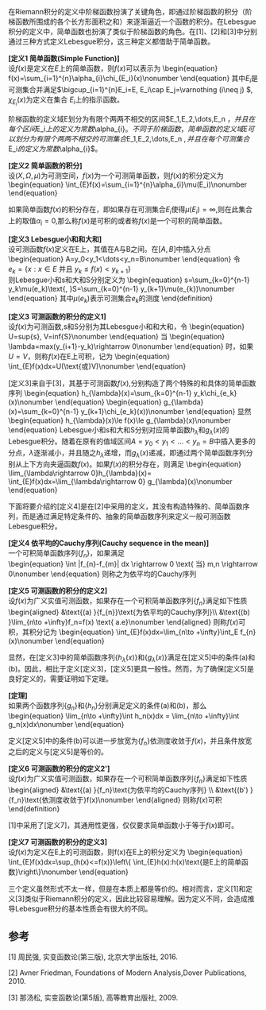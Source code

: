 在Riemann积分的定义中阶梯函数扮演了关键角色，即通过阶梯函数的积分（阶梯函数所围成的各个长方形面积之和）来逐渐逼近一个函数的积分。在Lebesgue积分的定义中，简单函数也扮演了类似于阶梯函数的角色。在[1]、[2]和[3]中分别通过三种方式定义Lebesgue积分，这三种定义都借助于简单函数。

**[定义1 简单函数(Simple Function)]**  
设$f(x)$是定义在$E$上的简单函数，则$f(x)$可以表示为
\begin{equation}
 f(x)=\sum_{i=1}^{n}\alpha_{i}\chi_{E_i}(x)\nonumber
\end{equation}
其中${E_i}$是可测集合并满足$\bigcup_{i=1}^{n}E_i=E, E_i\cap E_j=\varnothing (i\neq j) $, $\chi_{E_i}(x)$为定义在集合 $E_i$上的指示函数。


阶梯函数的定义域E划分为有限个两两不相交的区间$E_1,E_2,\dots,E_n $，并且在每个区间$E_i$上的定义为常数$\alpha_{i}$。不同于阶梯函数，简单函数的定义域E可以划分为有限个两两不相交的可测集合$E_1,E_2,\dots,E_n $,并且在每个可测集合$E_i$的定义为常数$\alpha_{i}$。

**[定义2 简单函数的积分]**  
设$(X,\Omega ,\mu)$为可测空间，$f(x)$为一个可测简单函数，则$f(x)$的积分定义为
\begin{equation}
 \int_{E}f(x)=\sum_{i=1}^{n}\alpha_{i}\mu(E_i)\nonumber
\end{equation}

如果简单函数$f(x)$的积分存在，即如果存在可测集合$E_i$使得$\mu(E_i)=\infty$,则在此集合上的取值$\alpha_{i}=0$,那么称$f(x)$是可积的或者称$f(x)$是一个可积的简单函数。


**[定义3 Lebesgue小和和大和]**  
设可测函数$f(x)$定义在E上，其值在A与B之间。在$[A,B]$中插入分点
\begin{equation}
 A=y_0<y_1<\dots<y_n=B\nonumber
\end{equation}
令  
$e_k=\{x:x\in E \text{ 并且 }y_k\le f(x)< y_{k+1}\}$  
则Lebesgue小和s和大和S分别定义为
\begin{equation}
 s=\sum_{k=0}^{n-1} y_k\mu(e_k)\text{, }S=\sum_{k=0}^{n-1} y_{k+1}\mu(e_{k})\nonumber
\end{equation}
其中$\mu(e_k)$表示可测集合$e_k$的测度
\end{definition}

**[定义3 可测函数的积分的定义1]**  
设$f(x)$为可测函数,s和S分别为其Lebesgue小和和大和，令
\begin{equation}
U=sup{s}, V=inf{S}\nonumber
\end{equation}
当
\begin{equation}
\lambda=max(y_{i+1}-y_k)\rightarrow 0\nonumber
\end{equation}
时，如果$U=V$，则称$f(x)$在E上可积，记为
\begin{equation}
\int_{E}f(x)dx=U(\text{或}V)\nonumber
\end{equation}

[定义3]来自于[3]，其基于可测函数$f(x)$,分别构造了两个特殊的和具体的简单函数序列
\begin{equation}
h_{\lambda}(x)=\sum_{k=0}^{n-1} y_k\chi_{e_k}(x)\nonumber
\end{equation}
\begin{equation}
g_{\lambda}(x)=\sum_{k=0}^{n-1} y_{k+1}\chi_{e_k}(x))\nonumber
\end{equation}
显然
\begin{equation}
h_{\lambda}(x)\le f(x)\le g_{\lambda}(x)\nonumber
\end{equation}
Lebesgue小和s和大和S分别对应简单函数$h_{\lambda}$和$g_{\lambda}(x)$的Lebesgue积分。随着在原有的值域区间$A=y_{0} < y_{1} <\dots < y_{n}=B$中插入更多的分点，$\lambda$逐渐减小，并且随之$h_{\lambda}$递增，而$g_{\lambda}(x)$递减，即通过两个简单函数序列分别从上下方向夹逼函数$f(x)$。如果$f(x)$的积分存在，则满足
\begin{equation}
\lim_{\lambda\rightarrow 0}h_{\lambda}(x)= \int_{E}f(x)dx=\lim_{\lambda\rightarrow 0} g_{\lambda}(x)\nonumber
\end{equation}


下面将要介绍的[定义4]是在[2]中采用的定义，其没有构造特殊的、简单函数序列，而是通过满足特定条件的、抽象的简单函数序列来定义一般可测函数Lebesgue积分。

**[定义4 依平均的Cauchy序列(Cauchy sequence in the mean)]**  
一个可积简单函数序列$\{f_n\}$，如果满足   
\begin{equation}
 \int \|f_{n}-f_{m}\| dx \rightarrow 0 \text{  当} m,n \rightarrow 0\nonumber
\end{equation}
则称之为依平均的Cauchy序列

**[定义5 可测函数的积分的定义2]**   
设$f(x)$为广义实值可测函数，如果存在一个可积简单函数序列$\{f_n\}$满足如下性质 
\begin{aligned}
&\text{(a) }\{f_{n}\}\text{为依平均的Cauchy序列}\\\\
&\text{(b) }\lim_{n\to +\infty}f_n=f(x) \text{ a.e}\nonumber
\end{aligned}
则称$f(x)$可积，其积分记为
\begin{equation}
\int_{E}f(x)dx=\lim_{n\to +\infty}\int_E f_{n}(x)\nonumber
\end{equation}



显然，在[定义3]中的简单函数序列$\{h_{\lambda}(x)\}$和$\{g_{\lambda}(x)\}$满足在[定义5]中的条件(a)和(b)。因此，相比于定义[定义3]，[定义5]更具一般性。然而，为了确保[定义5]是良好定义的，需要证明如下定理。 

**[定理]**   
如果两个函数序列$\{g_n\}$和$\{h_n\}$分别满足定义的条件(a)和(b)，那么
\begin{equation}
 \lim_{n\to +\infty}\int h_n(x)dx = \lim_{n\to +\infty}\int g_n(x)dx\nonumber
\end{equation}

定义[定义5]中的条件(b)可以进一步放宽为$\{f_n\}\text{依测度收敛于}f(x)$，并且条件放宽之后的定义与[定义5]是等价的。

**[定义6 可测函数的积分的定义2']**   
设$f(x)$为广义实值可测函数，如果存在一个可积简单函数序列$\{f_n\}$满足如下性质
\begin{aligned}
&\text{(a) }\{f_n\}\text{为依平均的Cauchy序列} \\\\
&\text{(b') }\{f_n\}\text{依测度收敛于}f(x)\nonumber
\end{aligned}
则称$f(x)$可积
\end{definition}


[1]中采用了[定义7]，其通用性更强，仅仅要求简单函数小于等于$f(x)$即可。


**[定义7 可测函数的积分的定义3]**   
设$f(x)$为定义在E上的可测函数，则f(x)在E上的积分定义为
\begin{equation}
 \int_{E}f(x)dx=\sup_{h(x)<=f(x)}\left\\{ \int_{E}h(x):h(x)\text{是E上的简单函数}\right\\}\nonumber
\end{equation}


三个定义虽然形式不太一样，但是在本质上都是等价的。相对而言，定义[1]和定义[3]类似于Riemann积分的定义，因此比较容易理解。因为定义不同，会造成推导Lebesgue积分的基本性质会有很大的不同。


## 参考

[1] 周民强, 实变函数论(第三版), 北京大学出版社, 2016.

[2] Avner Friedman, Foundations of Modern Analysis,Dover Publications, 2010.

[3] 那汤松, 实变函数论(第5版), 高等教育出版社, 2009.
